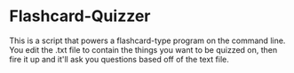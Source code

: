 # Flashcard-Quizzer

This is a script that powers a flashcard-type program on the command line. You edit the .txt file to contain the things you want to be quizzed on, then fire it up and it'll ask you questions based off of the text file.
